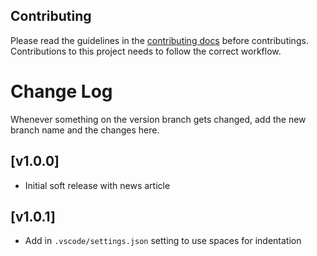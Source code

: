 ## Contributing

Please read the guidelines in the [contributing docs](https://contribute.freecodecamp.org/#/how-to-work-on-tutorials-that-use-coderoad) before contributings. Contributions to this project needs to follow the correct workflow.

# Change Log

Whenever something on the version branch gets changed, add the new branch name and the changes here.

## [v1.0.0]

- Initial soft release with news article

## [v1.0.1]

- Add in `.vscode/settings.json` setting to use spaces for indentation
